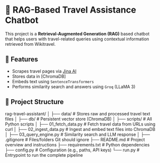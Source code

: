 # 🧳 RAG-Based Travel Assistance Chatbot

This project is a **Retrieval-Augmented Generation (RAG)** based chatbot that helps users with travel-related queries using contextual information retrieved from Wikitravel.

## 🔧 Features

- Scrapes travel pages via [Jina AI](https://r.jina.ai)
- Stores data in [ChromaDB]
- Embeds text using `SentenceTransformers`
- Performs similarity search and answers using `Groq` (LLaMA 3)

## 🚀 Project Structure

rag-travel-assistant/
│
├── data/                            # Stores raw and processed travel text files
│
├── db/                              # Persistent vector store (ChromaDB)
│
├── scripts/                         # All Python scripts
│   ├── 01_fetch_data.py             # Fetch travel data from URLs using curl
│   ├── 02_ingest_data.py            # Ingest and embed text files into ChromaDB
│   ├── 03_query_engine.py           # Similarity search and LLM response
│
├── .gitignore                       # Files/folders Git should ignore
├── README.md                        # Project overview and instructions
├── requirements.txt                 # Python dependencies
├── config.py                        # Configuration (e.g., paths, API keys)
└── run.py                           # Entrypoint to run the complete pipeline
